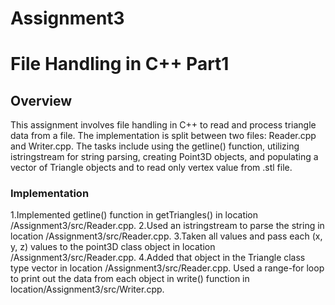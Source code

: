 # Assignment3
# File Handling in C++ Part1
## Overview
This assignment involves file handling in C++ to read and process triangle data from a file.
The implementation is split between two files: Reader.cpp and Writer.cpp. 
The tasks include using the getline() function, utilizing istringstream for string parsing, creating Point3D objects, 
and populating a vector of Triangle objects and to read only vertex value from .stl file.

### Implementation
1.Implemented getline() function in getTriangles() in location /Assignment3/src/Reader.cpp.
2.Used an istringstream to parse the string in location  /Assignment3/src/Reader.cpp.
3.Taken all values and pass each (x, y, z) values to the point3D class object in location /Assignment3/src/Reader.cpp.
4.Added that object in the Triangle class type vector in location /Assignment3/src/Reader.cpp. Used a range-for loop to print out the data from each object in write() function in location/Assignment3/src/Writer.cpp.
